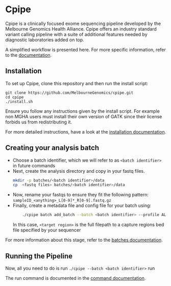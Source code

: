 # Cpipe  

Cpipe is a clinically focused exome sequencing pipeline developed
by the Melbourne Genomics Health Alliance. Cpipe offers an industry
standard variant calling pipeline with a suite of additional features 
needed by diagnostic laboratories added on top.

A simplified workflow is presented here. For more specific information, refer to the [documentation](docs/index.md).

## Installation

To set up Cpipe, clone this repository and then run the install script:

    git clone https://github.com/MelbourneGenomics/cpipe.git
    cd cpipe
    ./install.sh
    
Ensure you follow any instructions given by the install script. For example non MGHA users must install their own
version of GATK since their license forbids us from redistributing it.
    
For more detailed instructions, have a look at the [installation documentation](docs/install.md).

## Creating your analysis batch
* Choose a batch identifier, which we will refer to as `<batch identifier>` in future commands
* Next, create the analysis directory and copy in your fastq files.
   ```bash
   mkdir -p batches/<batch identifier>/data
   cp  <fastq files> batches/<batch identifier>/data
   ```
* Now, rename your fastqs to ensure they fit the following pattern:
`sampleID_<anything>_L[0-9]*_R[0-9].fastq.gz`
* Finally, create a metadata file and config file for your batch using:
    ```bash
        ./cpipe batch add_batch --batch <batch identifier> --profile ALL --exome <target region>
    ```
    In this case, `<target region>` is the full filepath to a capture regions bed file specified by your sequencer

For more information about this stage, refer to the [batches documentation](docs/batches.md).

## Running the Pipeline

Now, all you need to do is run `./cpipe --batch <batch identifier>` run

The run command is documented in the [command documentation](docs/commands.md#run).

